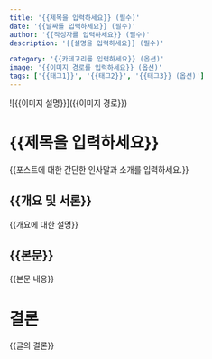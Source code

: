 ```yaml
---
title: '{{제목을 입력하세요}} (필수)'
date: '{{날짜를 입력하세요}} (필수)'
author: '{{작성자를 입력하세요}} (필수)'
description: '{{설명을 입력하세요}} (필수)'

category: '{{카테고리를 입력하세요}} (옵션)'
image: '{{이미지 경로를 입력하세요}} (옵션)'
tags: ['{{태그1}}', '{{태그2}}', '{{태그3}} (옵션)']
---
```


![{{이미지 설명}}]({{이미지 경로}})

# {{제목을 입력하세요}}

{{포스트에 대한 간단한 인사말과 소개를 입력하세요.}}

## {{개요 및 서론}}

{{개요에 대한 설명}}

## {{본문}}

{{본문 내용}}

# 결론

{{글의 결론}}
